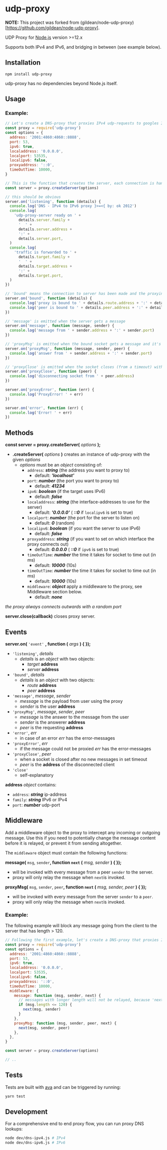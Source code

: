 # udp-proxy

**NOTE:** This project was forked from (gildean/node-udp-proxy)[https://github.com/gildean/node-udp-proxy].

UDP Proxy for [Node.js](http://nodejs.org/) version >=12.x

Supports both IPv4 and IPv6, and bridging in between (see example below).

## Installation

`npm install udp-proxy`

udp-proxy has no dependencies beyond Node.js itself.

## Usage

### Example:

```javascript
// Let's create a DNS-proxy that proxies IPv4 udp-requests to googles IPv6 DNS-server
const proxy = require('udp-proxy')
const options = {
  address: '2001:4860:4860::8888',
  port: 53,
  ipv6: true,
  localaddress: '0.0.0.0',
  localport: 53535,
  localipv6: false,
  proxyaddress: '::0',
  timeOutTime: 10000,
}

// This is the function that creates the server, each connection is handled internally
const server = proxy.createServer(options)

// this should be obvious
server.on('listening', function (details) {
  console.log('DNS - IPv4 to IPv6 proxy }>=<{ by: ok 2012')
  console.log(
    'udp-proxy-server ready on ' +
      details.server.family +
      '  ' +
      details.server.address +
      ':' +
      details.server.port,
  )
  console.log(
    'traffic is forwarded to ' +
      details.target.family +
      '  ' +
      details.target.address +
      ':' +
      details.target.port,
  )
})

// 'bound' means the connection to server has been made and the proxying is in action
server.on('bound', function (details) {
  console.log('proxy is bound to ' + details.route.address + ':' + details.route.port)
  console.log('peer is bound to ' + details.peer.address + ':' + details.peer.port)
})

// 'message' is emitted when the server gets a message
server.on('message', function (message, sender) {
  console.log('message from ' + sender.address + ':' + sender.port)
})

// 'proxyMsg' is emitted when the bound socket gets a message and it's send back to the peer the socket was bound to
server.on('proxyMsg', function (message, sender, peer) {
  console.log('answer from ' + sender.address + ':' + sender.port)
})

// 'proxyClose' is emitted when the socket closes (from a timeout) without new messages
server.on('proxyClose', function (peer) {
  console.log('disconnecting socket from ' + peer.address)
})

server.on('proxyError', function (err) {
  console.log('ProxyError! ' + err)
})

server.on('error', function (err) {
  console.log('Error! ' + err)
})
```

## Methods

**const server = proxy.createServer(** _options_ **);**

- **.createServer(** _options_ **)** creates an instance of udp-proxy with the given _options_
  - _options_ must be an _object_ consisting of:
    - `address`: **_string_** (the address you want to proxy to)
      - default: **_'localhost'_**
    - `port`: **_number_** (the port you want to proxy to)
      - default: **_41234_**
    - `ipv6`: **_boolean_** (if the target uses IPv6)
      - default: **_false_**
    - `localaddress`: **_string_** (the interface-addresses to use for the server)
      - default: **_'0.0.0.0'_** ( **_::0_** if `localipv6` is set to true)
    - `localport`: **_number_** (the port for the server to listen on)
      - default: **_0_** (random)
    - `localipv6`: **_boolean_** (if you want the server to use IPv6)
      - default: **_false_**
    - `proxyaddress`: **_string_** (if you want to set on which interface the proxy connects out)
      - default: **_0.0.0.0_** ( **_::0_** if `ipv6` is set to true)
    - `timeOutTime`: **_number_** the time it takes for socket to time out (in ms)
      - default: **_10000_** (10s)
    - `timeOutTime`: **_number_** the time it takes for socket to time out (in ms)
      - default: **_10000_** (10s)
    - `middleware`: **_object_** apply a middleware to the proxy, see Middleware section below.
      - default: **_none_**

_the proxy always connects outwards with a random port_

**server.close(callback)** closes proxy server.

## Events

**server.on(** `'event'` **, function (** _args_ **) { });**

- `'listening'`, _details_
  - _details_ is an _object_ with two objects:
    - _target_ **address**
    - _server_ **address**
- `'bound'`, _details_
  - _details_ is an _object_ with two objects:
    - _route_ **address**
    - _peer_ **address**
- `'message'`, _message_, _sender_
  - _message_ is the payload from user using the proxy
  - _sender_ is the user **address**
- `'proxyMsg'`, _message_, _sender_, _peer_
  - _message_ is the answer to the message from the user
  - _sender_ is the answerer **address**
  - _peer_ is the requesting **address**
- `'error'`, _err_
  - in case of an error _err_ has the error-messages
- `'proxyError'`, _err_
  - if the message could not be proxied _err_ has the error-messages
- `'proxyClose'`, _peer_
  - when a socket is closed after no new messages in set timeout
  - _peer_ is the **address** of the disconnected client
- `'close'`
  - self-explanatory

**address** _object_ contains:

- `address`: **_string_** ip-address
- `family`: **_string_** IPv6 or IPv4
- `port`: **_number_** udp-port

## Middleware

Add a middleware object to the proxy to intercept any incoming or outgoing message. Use this if you need to potentially change the message content before it is relayed, or prevent it from sending altogether.

The `middleware` object must contain the following functions:

**message(** `msg`, `sender`**, function `next` (** _msg, sender_ **) { });**

- will be invoked with every message from a peer `sender` to the server.
- proxy will only relay the message when `next`is invoked.

**proxyMsg(** `msg`, `sender`, `peer`**, function `next` (** _msg, sender, peer_ **) { });**

- will be invoked with every message from the server `sender` to a `peer`.
- proxy will only relay the message when `next`is invoked.

### Example:

The following example will block any message going from the client to the server that has length > 120.

```javascript
// Following the first example, let's create a DNS-proxy that proxies IPv4 udp-requests to googles IPv6 DNS-server and provide a middleware.
const proxy = require('udp-proxy')
const options = {
  address: '2001:4860:4860::8888',
  port: 53,
  ipv6: true,
  localaddress: '0.0.0.0',
  localport: 53535,
  localipv6: false,
  proxyaddress: '::0',
  timeOutTime: 10000,
  middleware: {
    message: function (msg, sender, next) {
      // messages with longer length will not be relayed, because 'next' will not be invoked.
      if (msg.length <= 120) {
        next(msg, sender)
      }
    },
    proxyMsg: function (msg, sender, peer, next) {
      next(msg, sender, peer)
    },
  },
}

const server = proxy.createServer(options)

// ..
```

## Tests

Tests are built with [ava](https://github.com/avajs/ava) and can be triggered by running:

```bash
yarn test
```

## Development

For a comprehensive end to end proxy flow, you can run proxy DNS lookups:

```bash
node dev/dns-ipv4.js # IPv4
node dev/dns-ipv6.js # IPv6
```
